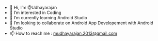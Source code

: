 - 👋 Hi, I’m @Udhayarajan
- 👀 I’m interested in Coding 
- 🌱 I’m currently learning Android Studio
- 💞️ I’m looking to collaborate on Android App Developement with Android Studio
- 📫 How to reach me : mudhayarajan.2013@gmail.com

<!---
Udhayarajan/Udhayarajan is a ✨ special ✨ repository because its `README.md` (this file) appears on your GitHub profile.
You can click the Preview link to take a look at your changes.
--->
